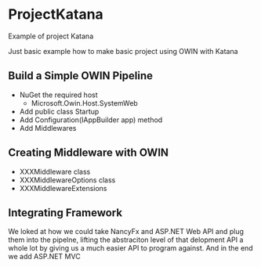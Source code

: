 # ProjectKatana
Example of project Katana 

Just basic example how to make basic project using OWIN with Katana

## Build a Simple OWIN Pipeline

* NuGet the required host
  - Microsoft.Owin.Host.SystemWeb
* Add public class Startup
* Add Configuration(IAppBuilder app) method
* Add Middlewares

## Creating Middleware with OWIN
* XXXMiddleware class
* XXXMiddlewareOptions class
* XXXMiddlewareExtensions

## Integrating Framework
We loked at how we could take NancyFx and ASP.NET Web API and plug them into the pipelne, 
lifting the abstraciton level of that delopment API a whole lot by giving us a much easier 
API to program against. 
And in the end we add ASP.NET MVC
